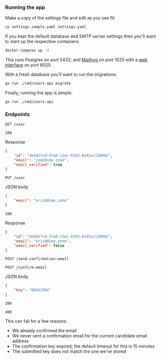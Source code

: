 ### Running the app

Make a copy of the settings file and edit as you see fit:
```sh
cp settings.sample.yaml settings.yaml
```
If you kept the default database and SMTP server settings then you'll want to start up the respective containers:
```sh
docker-compose up -d
```
This runs Postgres on port 5432; and [Mailhog](https://github.com/mailhog/MailHog) on port 1025 with a [web interface](http://localhost:8025) on port 8025.

With a fresh database you'll want to run the migrations:
```sh
go run ./cmd/users-api migrate
```
Finally, running the app is simple:
```sh
go run ./cmd/users-api
```

### Endpoints

`GET /user`

`200`

Response
```json
{
    "id": "de5817c0-57a6-11ec-bf63-0242ac130002",
    "email": "joe@dimo.zone",
    "email_verified": true
}
```

`PUT /user`

JSON body
```json
{
    "email": "eric@dimo.zone"
}
```

`200`

Response
```json
{
    "id": "de5817c0-57a6-11ec-bf63-0242ac130002",
    "email": "eric@dimo.zone",
    "email_verified": false
}
```

`POST /send-confirmation-email`

`POST /confirm-email`

JSON body

```json
{
    "key": "60412984"
}
```

`200`

`400`

This can fail for a few reasons:

- We already confirmed the email
- We never sent a confirmation email for the current candidate email address
- The confirmation key expired; the default timeout for this is 15 minutes
- The submitted key does not match the one we've stored
